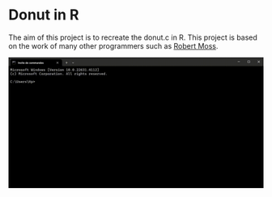 # Donut in R

The aim of this project is to recreate the donut.c in R. This project is based on the work of many other programmers such as [Robert Moss](https://github.com/mossr/Donut.jl).

![donut](donut.gif)
